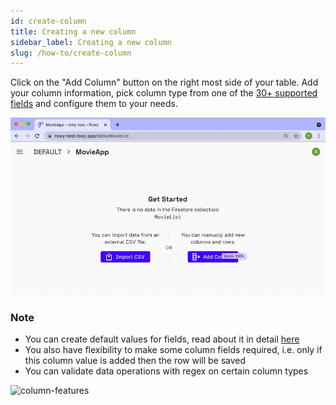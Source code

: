 ```yaml
---
id: create-column
title: Creating a new column
sidebar_label: Creating a new column
slug: /how-to/create-column
---
```


Click on the "Add Column" button on the right most side of your table. Add your
column information, pick column type from one of the
[30+ supported fields](../field-types/supported-fields.mdx) and configure them
to your needs.

![add-column](./assets/add-column.gif)

### Note

- You can create default values for fields, read about it in detail
  [here](./default-values.md)
- You also have flexibility to make some column fields required, i.e. only if
  this column value is added then the row will be saved
- You can validate data operations with regex on certain column types

![column-features](./assets/defaultvalues.gif)
